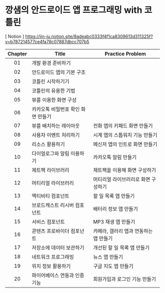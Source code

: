 # 깡샘의 안드로이드 앱 프로그래밍 with 코틀린
[ Notion ] https://jin-ju.notion.site/8adeabc0333f4f1ca8309613d311325f?v=b787214577ce4fa78c07887dbcc707b5

| Chapter | Title | Practice Problem |
|:--------:|--------|--------|
| 01 |  개발 환경 준비하기 |  |
| 02 | 안드로이드 앱의 기본 구조 |  |
| 03 | 코틀린 시작하기기 |  |
| 04 | 코틀린의 유용한 기법 |  |
| 05 | 뷰를 이용한 화면 구성 |  |
| 06 | 카카오톡 비밀번호 확인 화면 만들기 |  |
| 07 | 뷰를 배치하는 레이아웃 | 전화 앱의 키패드 화면 만들기 |
| 08 | 사용자 이벤트 처리하기 | 시계 앱의 스톱워치 기능 만들기 |
| 09 | 리소스 활용하기 | 메신저 앱의 인트로 화면 만들기 |
| 10 | 다이얼로그와 알림 이용하기 | 카카오톡 알림 만들기 |
| 11 | 제트팩 라이브러리 | 제트팩을 이용해 화면 구성하기 |
| 12 | 머티리얼 라이브러리 | 머티리얼 라이브러리로 화면 구성하기 |
| 13 | 액티비티 컴포넌트 | 할 일 목록 앱 만들기 |
| 14 | 브로드캐스트 리시버 컴포넌트 | 배터리 정보 앱 만들기 |
| 15 | 서비스 컴포넌트 | MP3 재생 앱 만들기 |
| 16 | 콘텐츠 프로바이더 컴포넌트 | 카메라, 갤러리 앱과 연동하는 앱 만들기 |
| 17 | 저장소에 데이터 보관하기 | 개선된 할 일 목록 앱 만들기 |
| 18 | 네트워크 프로그래밍 | 뉴스 앱 만들기 |
| 19 | 위치 정보 활용하기 | 구글 지도 앱 만들기 |
| 20 | 파이어베이스 연동과 인증 기능 | 회원가입과 로그인 기능 만들기 |
